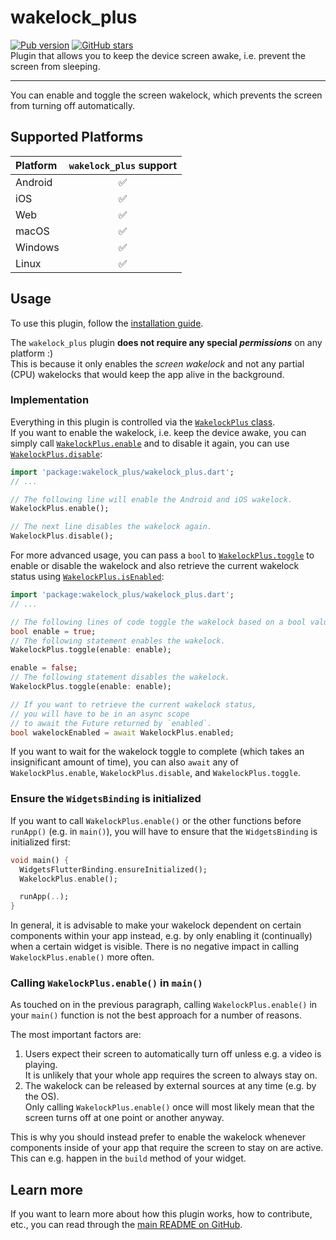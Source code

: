 # wakelock_plus
[![Pub version](https://img.shields.io/pub/v/wakelock_plus.svg)](https://pub.dev/packages/wakelock_plus) [![GitHub stars](https://img.shields.io/github/stars/fluttercommunity/wakelock_plus.svg)](https://github.com/fluttercommunity/wakelock_plus)  
Plugin that allows you to keep the device screen awake, i.e. prevent the screen from sleeping.

---

You can enable and toggle the screen wakelock, which prevents the screen from turning off 
automatically.

## Supported Platforms

| Platform | `wakelock_plus` support |
|:---------|:-----------------------:|
| Android  |            ✅            |
| iOS      |            ✅            |
| Web      |            ✅            |
| macOS    |            ✅            |
| Windows  |            ✅            |
| Linux    |            ✅            |

## Usage

To use this plugin, follow the [installation guide](https://pub.dev/packages/wakelock_plus/install).

The `wakelock_plus` plugin **does not require any special _permissions_** on any platform :)  
This is because it only enables the _screen wakelock_ and not any partial 
(CPU) wakelocks that would keep the app alive in the background.

### Implementation

Everything in this plugin is controlled via the 
[`WakelockPlus` class](https://pub.dev/documentation/wakelock_plus/latest/wakelock_plus/WakelockPlus-class.html).  
If you want to enable the wakelock, i.e. keep the device awake, you can simply call 
[`WakelockPlus.enable`](https://pub.dev/documentation/wakelock_plus/latest/wakelock_plus/WakelockPlus/enable.html)
and to disable it again, you can use 
[`WakelockPlus.disable`](https://pub.dev/documentation/wakelock_plus/latest/wakelock_plus/WakelockPlus/disable.html):

```dart
import 'package:wakelock_plus/wakelock_plus.dart';
// ...

// The following line will enable the Android and iOS wakelock.
WakelockPlus.enable();

// The next line disables the wakelock again.
WakelockPlus.disable();
```

For more advanced usage, you can pass a `bool` to 
[`WakelockPlus.toggle`](https://pub.dev/documentation/wakelock_plus/latest/wakelock_plus/WakelockPlus/toggle.html)
to enable or disable the wakelock and also retrieve the current wakelock status using
[`WakelockPlus.isEnabled`](https://pub.dev/documentation/wakelock_plus/latest/wakelock_plus/WakelockPlus/isEnabled.html):

```dart
import 'package:wakelock_plus/wakelock_plus.dart';
// ...

// The following lines of code toggle the wakelock based on a bool value.
bool enable = true;
// The following statement enables the wakelock.
WakelockPlus.toggle(enable: enable);

enable = false;
// The following statement disables the wakelock.
WakelockPlus.toggle(enable: enable);

// If you want to retrieve the current wakelock status,
// you will have to be in an async scope
// to await the Future returned by `enabled`.
bool wakelockEnabled = await WakelockPlus.enabled;
```

If you want to wait for the wakelock toggle to complete (which takes an insignificant amount of
time), you can also `await` any of `WakelockPlus.enable`, `WakelockPlus.disable`, and 
`WakelockPlus.toggle`.

### Ensure the `WidgetsBinding` is initialized

If you want to call `WakelockPlus.enable()` or the other functions before `runApp()` 
(e.g. in `main()`), you will have to ensure that the `WidgetsBinding` is initialized first:

```dart
void main() {
  WidgetsFlutterBinding.ensureInitialized();
  WakelockPlus.enable();

  runApp(..);
}
```

In general, it is advisable to make your wakelock dependent on certain components within your app
instead, e.g. by only enabling it (continually) when a certain widget is visible.
There is no negative impact in calling `WakelockPlus.enable()` more often.

### Calling `WakelockPlus.enable()` in `main()`

As touched on in the previous paragraph, calling `WakelockPlus.enable()` in your `main()` 
function is not the best approach for a number of reasons.

The most important factors are:

1. Users expect their screen to automatically turn off unless e.g. a video is playing.  
   It is unlikely that your whole app requires the screen to always stay on.
2. The wakelock can be released by external sources at any time (e.g. by the OS).  
   Only calling `WakelockPlus.enable()` once will most likely mean that the screen turns off 
   at one point or another anyway.

This is why you should instead prefer to enable the wakelock whenever components inside of your app
that require the screen to stay on are active. This can e.g. happen in the `build` method of your
widget.

## Learn more

If you want to learn more about how this plugin works, how to contribute, etc., you can read 
through the [main README on GitHub](https://github.com/fluttercommunity/wakelock_plus).
